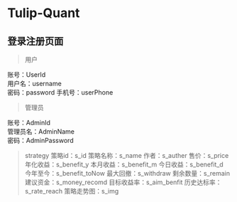 # Tulip-Quant

## 登录注册页面
>用户

账号：UserId  
用户名：username  
密码：password
手机号：userPhone

>管理员

账号：AdminId  
管理员名：AdminName  
密码：AdminPassword

>strategy
策略id：s_id
策略名称：s_name
作者：s_auther
售价：s_price
年化收益：s_benefit_y
本月收益：s_benefit_m
今日收益：s_benefit_d
今年至今：s_benefit_toNow
最大回撤：s_withdraw
剩余数量：s_remain
建议资金：s_money_recomd
目标收益率：s_aim_benfit
历史达标率：s_rate_reach
策略走势图：s_img
